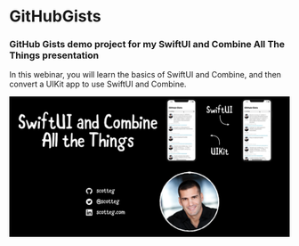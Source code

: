 # GitHubGists

### GitHub Gists demo project for my SwiftUI and Combine All The Things presentation

In this webinar, you will learn the basics of SwiftUI and Combine, and then convert a UIKit app to use SwiftUI and Combine.

![ScreenShot](/Assets/SwiftUIAndCombineAllTheThings.png)
